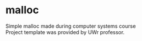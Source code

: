 # malloc
Simple malloc made during computer systems course\
Project template was provided by UWr professor.
